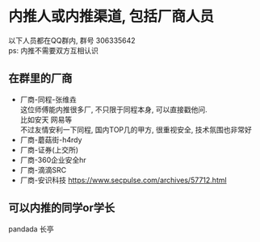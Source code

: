 # 内推人或内推渠道, 包括厂商人员

以下人员都在QQ群内, 群号 306335642  
ps: 内推不需要双方互相认识

## 在群里的厂商

* 厂商-同程-张维垚  
    这位师傅能内推很多厂, 不只限于同程本身, 可以直接戳他问.  
    比如安天 网易等  
    不过友情安利一下同程, 国内TOP几的甲方, 很重视安全, 技术氛围也非常好
* 厂商-蘑菇街-h4rdy
* 厂商-证券(上交所)
* 厂商-360企业安全hr
* 厂商-滴滴SRC
* 厂商-安识科技 https://www.secpulse.com/archives/57712.html

## 可以内推的同学or学长
pandada 长亭

